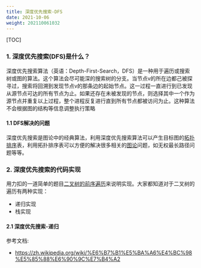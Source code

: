 ```yaml
---
title: 深度优先搜索-DFS
date: 2021-10-06
weight: 202110061032
---
```


[TOC]

### 1. 深度优先搜索(DFS)是什么？

深度优先搜索算法（英语：Depth-First-Search，DFS）是一种用于遍历或搜索树或图的算法。这个算法会尽可能深的搜索树的分支。当节点v的所在边都己被探寻过，搜索将回溯到发现节点v的那条边的起始节点。这一过程一直进行到已发现从源节点可达的所有节点为止。如果还存在未被发现的节点，则选择其中一个作为源节点并重复以上过程，整个进程反复进行直到所有节点都被访问为止。这种算法不会根据图的结构等信息调整执行策略

#### 1.1 DFS解决的问题

深度优先搜索是图论中的经典算法，利用深度优先搜索算法可以产生目标图的[拓扑排序](https://zh.wikipedia.org/wiki/拓扑排序)表，利用拓扑排序表可以方便的解决很多相关的[图论](https://zh.wikipedia.org/wiki/图论)问题，如无权最长路径问题等等。

### 2. 深度优先搜索的代码实现

用力扣的一道简单的题目[二叉树的前序遍历](https://leetcode-cn.com/problems/binary-tree-preorder-traversal/)来说明实现。大家都知道对于二叉树的遍历有两种实现：

- 递归实现
- 栈实现

#### 2.1 深度优先搜索-递归



参考文档:

- https://zh.wikipedia.org/wiki/%E6%B7%B1%E5%BA%A6%E4%BC%98%E5%85%88%E6%90%9C%E7%B4%A2


